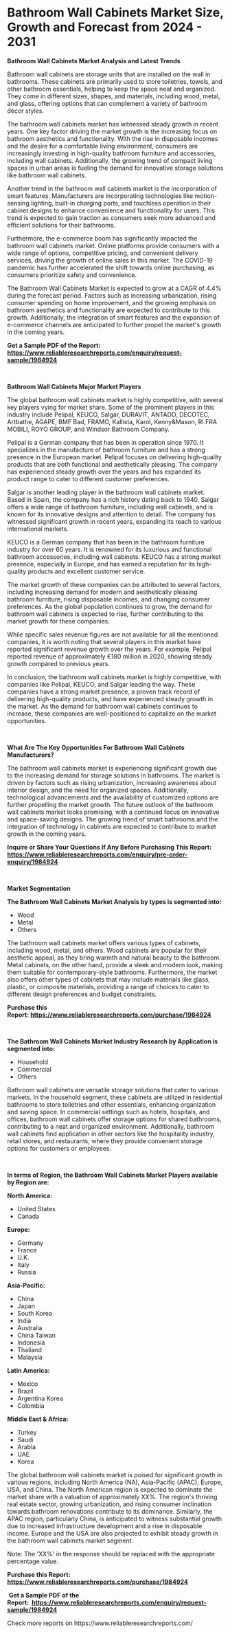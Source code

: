 <p><h1>Bathroom Wall Cabinets Market Size, Growth and Forecast from 2024 - 2031</h1></p><p><strong>Bathroom Wall Cabinets Market Analysis and Latest Trends</strong></p>
<p><p>Bathroom wall cabinets are storage units that are installed on the wall in bathrooms. These cabinets are primarily used to store toiletries, towels, and other bathroom essentials, helping to keep the space neat and organized. They come in different sizes, shapes, and materials, including wood, metal, and glass, offering options that can complement a variety of bathroom décor styles.</p><p>The bathroom wall cabinets market has witnessed steady growth in recent years. One key factor driving the market growth is the increasing focus on bathroom aesthetics and functionality. With the rise in disposable incomes and the desire for a comfortable living environment, consumers are increasingly investing in high-quality bathroom furniture and accessories, including wall cabinets. Additionally, the growing trend of compact living spaces in urban areas is fueling the demand for innovative storage solutions like bathroom wall cabinets.</p><p>Another trend in the bathroom wall cabinets market is the incorporation of smart features. Manufacturers are incorporating technologies like motion-sensing lighting, built-in charging ports, and touchless operation in their cabinet designs to enhance convenience and functionality for users. This trend is expected to gain traction as consumers seek more advanced and efficient solutions for their bathrooms.</p><p>Furthermore, the e-commerce boom has significantly impacted the bathroom wall cabinets market. Online platforms provide consumers with a wide range of options, competitive pricing, and convenient delivery services, driving the growth of online sales in this market. The COVID-19 pandemic has further accelerated the shift towards online purchasing, as consumers prioritize safety and convenience.</p><p>The Bathroom Wall Cabinets Market is expected to grow at a CAGR of 4.4% during the forecast period. Factors such as increasing urbanization, rising consumer spending on home improvement, and the growing emphasis on bathroom aesthetics and functionality are expected to contribute to this growth. Additionally, the integration of smart features and the expansion of e-commerce channels are anticipated to further propel the market's growth in the coming years.</p></p>
<p><strong>Get a Sample PDF of the Report:&nbsp; <a href="https://www.reliableresearchreports.com/enquiry/request-sample/1984924">https://www.reliableresearchreports.com/enquiry/request-sample/1984924</a></strong></p>
<p>&nbsp;</p>
<p><strong>Bathroom Wall Cabinets Major Market Players</strong></p>
<p><p>The global bathroom wall cabinets market is highly competitive, with several key players vying for market share. Some of the prominent players in this industry include Pelipal, KEUCO, Salgar, DURAVIT, ANTADO, DECOTEC, Artbathe, AGAPE, BMF Bad, FRAMO, Kallista, Karol, Kenny&Mason, RI.FRA MOBILI, ROYO GROUP, and Windsor Bathroom Company.</p><p>Pelipal is a German company that has been in operation since 1970. It specializes in the manufacture of bathroom furniture and has a strong presence in the European market. Pelipal focuses on delivering high-quality products that are both functional and aesthetically pleasing. The company has experienced steady growth over the years and has expanded its product range to cater to different customer preferences.</p><p>Salgar is another leading player in the bathroom wall cabinets market. Based in Spain, the company has a rich history dating back to 1940. Salgar offers a wide range of bathroom furniture, including wall cabinets, and is known for its innovative designs and attention to detail. The company has witnessed significant growth in recent years, expanding its reach to various international markets.</p><p>KEUCO is a German company that has been in the bathroom furniture industry for over 60 years. It is renowned for its luxurious and functional bathroom accessories, including wall cabinets. KEUCO has a strong market presence, especially in Europe, and has earned a reputation for its high-quality products and excellent customer service.</p><p>The market growth of these companies can be attributed to several factors, including increasing demand for modern and aesthetically pleasing bathroom furniture, rising disposable incomes, and changing consumer preferences. As the global population continues to grow, the demand for bathroom wall cabinets is expected to rise, further contributing to the market growth for these companies.</p><p>While specific sales revenue figures are not available for all the mentioned companies, it is worth noting that several players in this market have reported significant revenue growth over the years. For example, Pelipal reported revenue of approximately €180 million in 2020, showing steady growth compared to previous years.</p><p>In conclusion, the bathroom wall cabinets market is highly competitive, with companies like Pelipal, KEUCO, and Salgar leading the way. These companies have a strong market presence, a proven track record of delivering high-quality products, and have experienced steady growth in the market. As the demand for bathroom wall cabinets continues to increase, these companies are well-positioned to capitalize on the market opportunities.</p></p>
<p>&nbsp;</p>
<p><strong>What Are The Key Opportunities For Bathroom Wall Cabinets Manufacturers?</strong></p>
<p><p>The bathroom wall cabinets market is experiencing significant growth due to the increasing demand for storage solutions in bathrooms. The market is driven by factors such as rising urbanization, increasing awareness about interior design, and the need for organized spaces. Additionally, technological advancements and the availability of customized options are further propelling the market growth. The future outlook of the bathroom wall cabinets market looks promising, with a continued focus on innovative and space-saving designs. The growing trend of smart bathrooms and the integration of technology in cabinets are expected to contribute to market growth in the coming years.</p></p>
<p><strong>Inquire or Share Your Questions If Any Before Purchasing This Report: <a href="https://www.reliableresearchreports.com/enquiry/pre-order-enquiry/1984924">https://www.reliableresearchreports.com/enquiry/pre-order-enquiry/1984924</a></strong></p>
<p>&nbsp;</p>
<p><strong>Market Segmentation</strong></p>
<p><strong>The Bathroom Wall Cabinets Market Analysis by types is segmented into:</strong></p>
<p><ul><li>Wood</li><li>Metal</li><li>Others</li></ul></p>
<p><p>The bathroom wall cabinets market offers various types of cabinets, including wood, metal, and others. Wood cabinets are popular for their aesthetic appeal, as they bring warmth and natural beauty to the bathroom. Metal cabinets, on the other hand, provide a sleek and modern look, making them suitable for contemporary-style bathrooms. Furthermore, the market also offers other types of cabinets that may include materials like glass, plastic, or composite materials, providing a range of choices to cater to different design preferences and budget constraints.</p></p>
<p><strong>Purchase this Report:&nbsp;<a href="https://www.reliableresearchreports.com/purchase/1984924">https://www.reliableresearchreports.com/purchase/1984924</a></strong></p>
<p>&nbsp;</p>
<p><strong>The Bathroom Wall Cabinets Market Industry Research by Application is segmented into:</strong></p>
<p><ul><li>Household</li><li>Commercial</li><li>Others</li></ul></p>
<p><p>Bathroom wall cabinets are versatile storage solutions that cater to various markets. In the household segment, these cabinets are utilized in residential bathrooms to store toiletries and other essentials, enhancing organization and saving space. In commercial settings such as hotels, hospitals, and offices, bathroom wall cabinets offer storage options for shared bathrooms, contributing to a neat and organized environment. Additionally, bathroom wall cabinets find application in other sectors like the hospitality industry, retail stores, and restaurants, where they provide convenient storage options for customers or employees.</p></p>
<p>&nbsp;</p>
<p><strong>In terms of Region, the Bathroom Wall Cabinets Market Players available by Region are:</strong></p>
<p>
    <p> <strong> North America: </strong>
        <ul>
            <li>United States</li>
            <li>Canada</li>
        </ul>
        </p> 
    <p> <strong> Europe: </strong>
        <ul>
            <li>Germany</li>
            <li>France</li>
            <li>U.K.</li>
            <li>Italy</li>
            <li>Russia</li>
        </ul>
        </p> 
    <p> <strong> Asia-Pacific: </strong>
        <ul>
            <li>China</li>
            <li>Japan</li>
            <li>South Korea</li>
            <li>India</li>
            <li>Australia</li>
            <li>China Taiwan</li>
            <li>Indonesia</li>
            <li>Thailand</li>
            <li>Malaysia</li>
        </ul>
        </p> 
    <p> <strong> Latin America: </strong>
        <ul>
            <li>Mexico</li>
            <li>Brazil</li>
            <li>Argentina Korea</li>
            <li>Colombia</li>
        </ul>
        </p> 
    <p> <strong> Middle East & Africa: </strong>
        <ul>
            <li>Turkey</li>
            <li>Saudi</li>
            <li>Arabia</li>
            <li>UAE</li>
            <li>Korea</li>
        </ul>
    </p>
    </p>
<p><p>The global bathroom wall cabinets market is poised for significant growth in various regions, including North America (NA), Asia-Pacific (APAC), Europe, USA, and China. The North American region is expected to dominate the market share with a valuation of approximately XX%. The region's thriving real estate sector, growing urbanization, and rising consumer inclination towards bathroom renovations contribute to its dominance. Similarly, the APAC region, particularly China, is anticipated to witness substantial growth due to increased infrastructure development and a rise in disposable income. Europe and the USA are also projected to exhibit steady growth in the bathroom wall cabinets market segment.</p><p>Note: The 'XX%' in the response should be replaced with the appropriate percentage value.</p></p>
<p><strong>Purchase this Report: <a href="https://www.reliableresearchreports.com/purchase/1984924">https://www.reliableresearchreports.com/purchase/1984924</a></strong></p>
<p>&nbsp;<strong>Get a Sample PDF of the Report:&nbsp;&nbsp;<a href="https://www.reliableresearchreports.com/enquiry/request-sample/1984924">https://www.reliableresearchreports.com/enquiry/request-sample/1984924</a></strong></p>
<p><strong></strong></p>
<p>Check more reports on https://www.reliableresearchreports.com/</p>